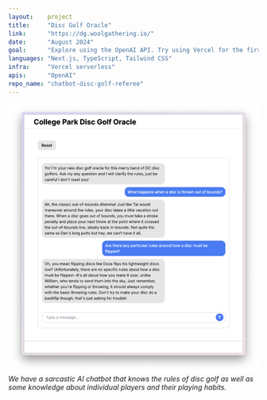 ```yaml
---
layout:    project
title:     "Disc Golf Oracle"
link:      "https://dg.woolgathering.io/"
date:      "August 2024"
goal:      "Explore using the OpenAI API. Try using Vercel for the first time. Build a helpful tool to answer obscure rules while playing disc golf with friends."
languages: "Next.js, TypeScript, Tailwind CSS"
infra:     "Vercel serverless"
apis:      "OpenAI"
repo_name: "chatbot-disc-golf-referee"
---
```


![Disc Golf oracle screenshot](../assets/2025-03-16-disc-golf-oracle.png)
*We have a sarcastic AI chatbot that knows the rules of disc golf as well as some knowledge about individual players and their playing habits.*
